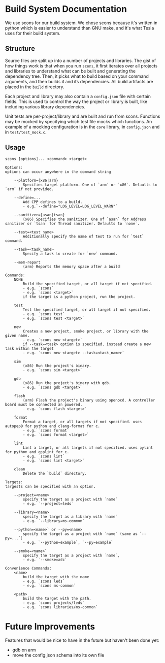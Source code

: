# Build System Documentation

We use scons for our build system. We chose scons because it's written in python which is easier to understand than GNU make, and it's what Tesla uses for their build system.

## Structure
Source files are split up into a number of projects and libraries. The gist of how things work is that when you run `scons`, it first iterates over all projects and libraries to understand what can be built and generating the dependency tree. Then, it picks what to build based on your command arguments, and then builds it and its dependencies. All build artifacts are placed in the `build` directory.

Each project and library may also contain a `config.json` file with certain fields. This is used to control the way the project or library is built, like including various library dependencies.

Unit tests are per-project/library and are built and run from scons. Functions may be mocked by specifying which test file mocks which functions. An example of a mocking configuration is in the `core` library, in `config.json` and in `test/test_mock.c`.

## Usage
```
scons [options]... <command> <target>

Options:
options can occur anywhere in the command string

    --platform={x86|arm}    
        Specifies target platform. One of `arm` or `x86`. Defaults to `arm` if not provided.

    --define=...
        Add CPP defines to a build.
        - e.g.`--define="LOG_LEVEL=LOG_LEVEL_WARN"`

    --sanitizer={asan|tsan}
        (x86) Specifies the sanitizer. One of `asan` for Address sanitizer or `tsan` for Thread sanitizer. Defaults to `none`.
    
    --test=<test_name>
        Additionally specify the name of test to run for `test` command.

    --task=<task_name>
        Specify a task to create for `new` command.

    --mem-report
        (arm) Reports the memory space after a build

Commands:
    NONE
        Build the specified target, or all target if not specified.
        - e.g. `scons`
        - e.g. `scons <target>`
        if the target is a python project, run the project.

    test
        Test the specified target, or all target if not specified.
        - e.g. `scons test`
        - e.g. `scons test <target>`
    
    new
        Creates a new project, smoke project, or library with the given name.
        - e.g. `scons new <target>`
        if --task=<task> option is specified, instead create a new task within the target
        - e.g. `scons new <target> --task=<task_name>`

    sim
        (x86) Run the project's binary.
        - e.g. `scons sim <target>`

    gdb
        (x86) Run the project's binary with gdb.
        - e.g. `scons gdb <target>`

    flash
        (arm) Flash the project's binary using openocd. A controller board must be connected an powered.
        - e.g. `scons flash <target>`

    format
        Format a target, or all targets if not specified. uses autopep8 for python and clang-format for c.
        - e.g. `scons format`
        - e.g. `scons format <target>`

    lint
        Lint a target, or all targets if not specified. uses pylint for python and cpplint for c.
        - e.g. `scons lint`
        - e.g. `scons lint <target>`

    clean
        Delete the `build` directory.

Targets:
targests can be specified with an option.

    --project=<name>
        specify the target as a project with `name`
        - e.g. `--project=leds`

    --library=<name>
        specify the target as a library with `name`
        - e.g. `--library=ms-common`

    --python=<name>` or --py=<name>
        specify the target as a project with `name` (same as `--py=...`)
        - e.g. `--python=example`, `--py=example`

    --smoke=<name>`
        specify the target as a project with `name`, 
        - e.g. `--smoke=adc`

Convenience Commands:
    <name>
        build the target with the name
        - e.g. `scons leds`
        - e.g. `scons ms-common`
    
    <path>
        build the target with the path. 
        - e.g. `scons projects/leds`
        - e.g. `scons libraries/ms-common`
```

# Future Improvements
Features that would be nice to have in the future but haven't been done yet:
- gdb on arm
- move the config.json schema into its own file
